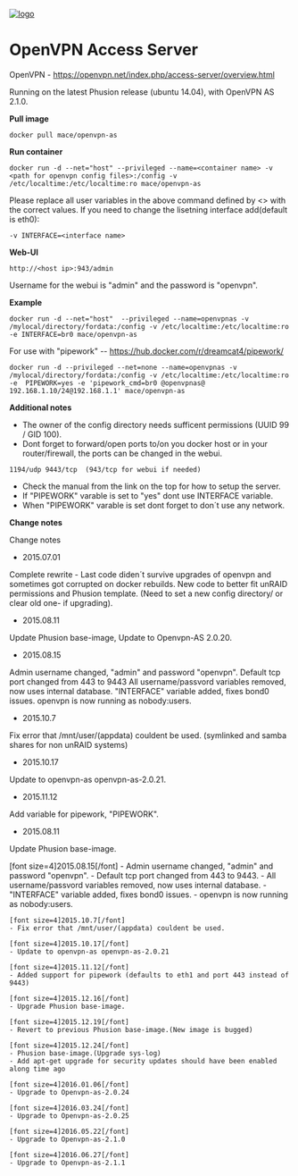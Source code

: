 [![logo](http://www.linkideo.com/images/openvpn_logo.jpg)](https://openvpn.net/)

OpenVPN Access Server
==========================


OpenVPN - https://openvpn.net/index.php/access-server/overview.html



Running on the latest Phusion release (ubuntu 14.04), with OpenVPN AS 2.1.0.

**Pull image**

```
docker pull mace/openvpn-as
```

**Run container**

```
docker run -d --net="host" --privileged --name=<container name> -v <path for openvpn config files>:/config -v /etc/localtime:/etc/localtime:ro mace/openvpn-as
```
Please replace all user variables in the above command defined by <> with the correct values.
If you need to change the lisetning interface add(default is eth0):
```
-v INTERFACE=<interface name>
```

**Web-UI**

```
http://<host ip>:943/admin
```

Username for the webui is "admin" and the password is "openvpn".


**Example**

```
docker run -d --net="host"  --privileged --name=openvpnas -v /mylocal/directory/fordata:/config -v /etc/localtime:/etc/localtime:ro -e INTERFACE=br0 mace/openvpn-as
```

For use with "pipework" --  https://hub.docker.com/r/dreamcat4/pipework/
```
docker run -d --privileged --net=none --name=openvpnas -v /mylocal/directory/fordata:/config -v /etc/localtime:/etc/localtime:ro -e  PIPEWORK=yes -e 'pipework_cmd=br0 @openvpnas@ 192.168.1.10/24@192.168.1.1' mace/openvpn-as
```


**Additional notes**


* The owner of the config directory needs sufficent permissions (UUID 99 / GID 100).
* Dont forget to forward/open ports to/on you docker host or in your router/firewall, the ports can be changed in the webui.
```
1194/udp 9443/tcp  (943/tcp for webui if needed)
```
* Check the manual from the link on the top for how to setup the server.
* If "PIPEWORK" varable is set to "yes" dont use INTERFACE variable.
* When "PIPEWORK" varable is set dont forget to don´t use any network.


**Change notes**

Change notes

* 2015.07.01

Complete rewrite - Last code diden´t survive upgrades of openvpn and sometimes got corrupted on docker rebuilds. New code to better fit unRAID permissions and Phusion template. (Need to set a new config directory/ or clear old one- if upgrading).
* 2015.08.11

Update Phusion base-image, Update to Openvpn-AS 2.0.20.
* 2015.08.15

Admin username changed, "admin" and password "openvpn".
Default tcp port changed from 443 to 9443
All username/passvord variables removed, now uses internal database.
"INTERFACE" variable added, fixes bond0 issues.
openvpn is now running as nobody:users.
* 2015.10.7

Fix error that /mnt/user/(appdata) couldent be used. (symlinked and samba shares for non unRAID systems)
* 2015.10.17

Update to openvpn-as openvpn-as-2.0.21.
* 2015.11.12

Add variable for pipework, "PIPEWORK".
* 2015.08.11

Update Phusion base-image. 

[font size=4]2015.08.15[/font]
    - Admin username changed, "admin" and password "openvpn".
    - Default tcp port changed from 443 to 9443.
    - All username/passvord variables removed, now uses internal database.
    - "INTERFACE" variable added, fixes bond0 issues.
    - openvpn is now running as nobody:users.

    [font size=4]2015.10.7[/font]
    - Fix error that /mnt/user/(appdata) couldent be used.

    [font size=4]2015.10.17[/font]
    - Update to openvpn-as openvpn-as-2.0.21

    [font size=4]2015.11.12[/font]
    - Added support for pipework (defaults to eth1 and port 443 instead of 9443)

    [font size=4]2015.12.16[/font]
    - Upgrade Phusion base-image.

    [font size=4]2015.12.19[/font]
    - Revert to previous Phusion base-image.(New image is bugged)

    [font size=4]2015.12.24[/font]
    - Phusion base-image.(Upgrade sys-log)
    - Add apt-get upgrade for security updates should have been enabled along time ago

    [font size=4]2016.01.06[/font]
    - Upgrade to Openvpn-as-2.0.24 

    [font size=4]2016.03.24[/font]
    - Upgrade to Openvpn-as-2.0.25

    [font size=4]2016.05.22[/font]
    - Upgrade to Openvpn-as-2.1.0

    [font size=4]2016.06.27[/font]
    - Upgrade to Openvpn-as-2.1.1
